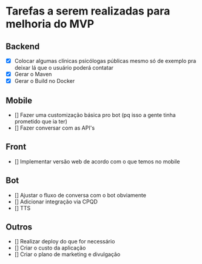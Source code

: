 # Tarefas a serem realizadas para melhoria do MVP

## Backend
  - [X] Colocar algumas clínicas psicólogas públicas mesmo só de exemplo pra deixar lá que o usuário poderá contatar 
  - [X] Gerar o Maven
  - [X] Gerar o Build no Docker
 
## Mobile
 - [] Fazer uma customização básica pro bot (pq isso a gente tinha prometido que ia ter)
 - [] Fazer conversar com as API's
 
## Front
 - [] Implementar versão web de acordo com o que temos no mobile

## Bot
 - [] Ajustar o fluxo de conversa com o bot obviamente
 - [] Adicionar integração via CPQD
 - [] TTS
 
## Outros
 - [] Realizar deploy do que for necessário
 - [] Criar o custo da aplicação
 - [] Criar o plano de marketing e divulgação
